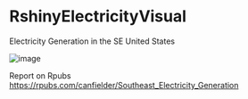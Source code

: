 # RshinyElectricityVisual
Electricity Generation in the SE United States



![image](https://user-images.githubusercontent.com/35515316/61678087-e1eb1b00-accf-11e9-8109-547ff29ece8a.png)


Report on Rpubs
https://rpubs.com/canfielder/Southeast_Electricity_Generation
